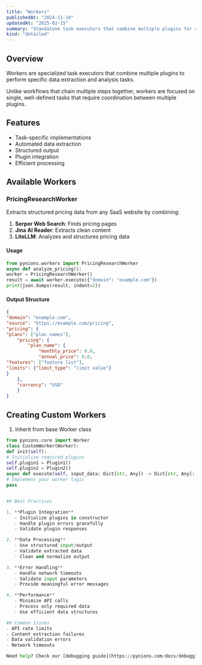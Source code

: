 ```yaml
---
title: "Workers"
publishedAt: "2024-11-10"
updatedAt: "2025-02-15"
summary: "Standalone task executors that combine multiple plugins for specific data extraction needs."
kind: "detailed"
---
```


## Overview
Workers are specialized task executors that combine multiple plugins to perform specific data extraction and analysis tasks.

Unlike workflows that chain multiple steps together, workers are focused on single, well-defined tasks that require coordination between multiple plugins.

## Features
- Task-specific implementations
- Automated data extraction
- Structured output
- Plugin integration
- Efficient processing

## Available Workers

### PricingResearchWorker
Extracts structured pricing data from any SaaS website by combining:
1. **Serper Web Search**: Finds pricing pages
2. **Jina AI Reader**: Extracts clean content
3. **LiteLLM**: Analyzes and structures pricing data

#### Usage

```python
from pynions.workers import PricingResearchWorker
async def analyze_pricing():
worker = PricingResearchWorker()
result = await worker.execute({"domain": "example.com"})
print(json.dumps(result, indent=2))
```


#### Output Structure

```json
{
"domain": "example.com",
"source": "https://example.com/pricing",
"pricing": {
"plans": ["plan names"],
    "pricing": {
        "plan_name": {
            "monthly_price": 0.0,
            "annual_price": 0.0,
"features": ["feature list"],
"limits": {"limit_type": "limit value"}
}
    },
    "currency": "USD"
    }
}
```


## Creating Custom Workers

1. Inherit from base Worker class
```python
from pynions.core import Worker
class CustomWorker(Worker):
def init(self):
# Initialize required plugins
self.plugin1 = Plugin1()
self.plugin2 = Plugin2()
async def execute(self, input_data: Dict[str, Any]) -> Dict[str, Any]:
# Implement your worker logic
pass


## Best Practices

1. **Plugin Integration**
   - Initialize plugins in constructor
   - Handle plugin errors gracefully
   - Validate plugin responses

2. **Data Processing**
   - Use structured input/output
   - Validate extracted data
   - Clean and normalize output

3. **Error Handling**
   - Handle network timeouts
   - Validate input parameters
   - Provide meaningful error messages

4. **Performance**
   - Minimize API calls
   - Process only required data
   - Use efficient data structures

## Common Issues
- API rate limits
- Content extraction failures
- Data validation errors
- Network timeouts

Need help? Check our [debugging guide](https://pynions.com/docs/debugging) for solutions.